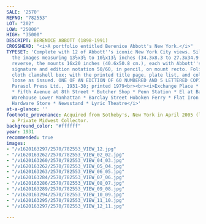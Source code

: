 ```yaml
---
SALE: '2570'
REFNO: "782553"
LOT: "202"
LOW: "25000"
HIGH: "35000"
DESCRIPT: BERENICE ABBOTT (1898-1991)
CROSSHEAD: "<i>A portfolio entitled Berenice Abbott's New York.</i>"
TYPESET: 'Complete with 12 of Abbott''s iconic New York City views. Silver prints,
  the images measuring 13½x3¼ to 10¾x13¾ inches (34.3x8.3 to 27.3x34.9 cm.) and the
  reverse, the mounts 16x20 inches (40.6x50.8 cm.), each with Abbott''s block-lettered
  signature and edition notation 50/60, in pencil, on mount recto. Folio-sized brown
  cloth clamshell box; with the printed title page, plate list, and colophon; contents
  loose as issued. ONE OF AN EDITION OF 60 NUMBERED AND 5 LETTERED COPIES. New York:
  Parasol Press Ltd., 1931-38; printed 1979<br><br><i>Exchange Place * Night View
  * Fifth Avenue at 8th Street * Butcher Shop * Penn Station * El at Battery * Yuban
  Warehouse Lower Manhattan * Barclay Street Hoboken Ferry * Flat Iron Building *
  Hardware Store * Newsstand * Lyric Theatre</i>'
at-a-glance: ''
footnote_provenance: Acquired from Sotheby's, New York in April 2005 (lot 53); to
  a Private Midwest Collector.
background_color: "#ffffff"
year: 1931
recommended: true
images:
- "/v1620163297/2570/782553_VIEW_12.jpg"
- "/v1620163262/2570/782553_VIEW_02_02.jpg"
- "/v1620163260/2570/782553_VIEW_04_03.jpg"
- "/v1620163262/2570/782553_VIEW_05_04.jpg"
- "/v1620163263/2570/782553_VIEW_06_05.jpg"
- "/v1620163284/2570/782553_VIEW_07_06.jpg"
- "/v1620163286/2570/782553_VIEW_08_07.jpg"
- "/v1620163289/2570/782553_VIEW_09_08.jpg"
- "/v1620163294/2570/782553_VIEW_10_09.jpg"
- "/v1620163295/2570/782553_VIEW_11_10.jpg"
- "/v1620163297/2570/782553_VIEW_12_11.jpg"

---
```

